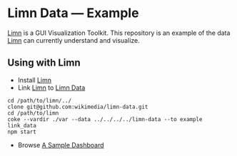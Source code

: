 # Limn Data &mdash; Example

[Limn][limn] is a GUI Visualization Toolkit.  This repository is an example of the data [Limn][limn] can currently understand and visualize.


## Using with Limn

 * Install [Limn][limn]
 * Link [Limn][limn] to [Limn Data][limn_data]

```
cd /path/to/limn/../
clone git@github.com:wikimedia/limn-data.git
cd /path/to/limn
coke --vardir ./var --data ../../../../limn-data --to example link_data
npm start
```

 * Browse [A Sample Dashboard][sample_dashboard]

[limn_data]: https://github.com/wikimedia/limn-data "Limn Data on GitHub"
[limn]: https://github.com/wikimedia/limn "Limn on GitHub"
[sample_dashboard]: http://localhost:8081/dashboards/sample
